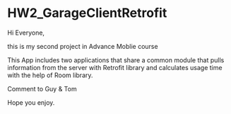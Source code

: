 # HW2_GarageClientRetrofit

Hi Everyone,

this is my second project in Advance Moblie course

This App includes two applications that share a common module that pulls information from the server with Retrofit 
library and calculates usage time with the help of Room library.

Comment to Guy & Tom

Hope you enjoy.

